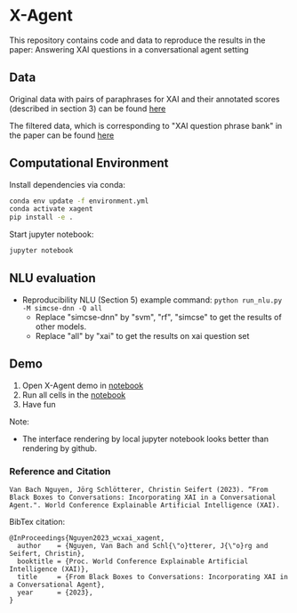 # X-Agent
This repository contains code and data to reproduce the results in the paper: Answering XAI questions in a conversational agent setting 

## Data
Original data with pairs of paraphrases for XAI and their annotated scores (described in section 3) can be found [here](dataset/original-XAI-pairs-paraphrase-annotated.csv)

The filtered data, which is corresponding to "XAI question phrase bank" in the paper can be found [here](dataset/XAI-question-phrase-bank.csv) 




## Computational Environment

Install dependencies via conda:

```sh
conda env update -f environment.yml
conda activate xagent
pip install -e .
```

Start jupyter notebook:

```sh
jupyter notebook
```
## NLU evaluation 
   - Reproducibility NLU (Section 5) example command: ```python run_nlu.py -M simcse-dnn -Q all ```
     - Replace "simcse-dnn" by "svm", "rf", "simcse" to get the results of other models. 
     - Replace "all" by "xai" to get the results on xai question set
## Demo
<!-- X-Agent demo results for structured data (Section 6) [notebook](XAgent/X-Agent-structure.ipynb)
- X-Agent demo results for image data(Section 6) [notebook](XAgent/X-Agent-image.ipynb) -->
1) Open X-Agent demo in  [notebook](XAgent/X-Agent.ipynb)
2) Run all cells in the [notebook](XAgent/X-Agent.ipynb)
3) Have fun

Note:

<!-- - Both notebook files can be used for demo as they are the same agent, we only split to be easier to see the results --> 

- The interface rendering by local jupyter notebook looks better than rendering by github.

   
### Reference and Citation

```
Van Bach Nguyen, Jörg Schlötterer, Christin Seifert (2023). “From Black Boxes to Conversations: Incorporating XAI in a Conversational Agent.". World Conference Explainable Artificial Intelligence (XAI).
```

BibTex citation:
```
@InProceedings{Nguyen2023_wcxai_xagent,
  author    = {Nguyen, Van Bach and Schl{\"o}tterer, J{\"o}rg and Seifert, Christin},
  booktitle = {Proc. World Conference Explainable Artificial Intelligence (XAI)},
  title     = {From Black Boxes to Conversations: Incorporating XAI in a Conversational Agent},
  year      = {2023},
}
```
